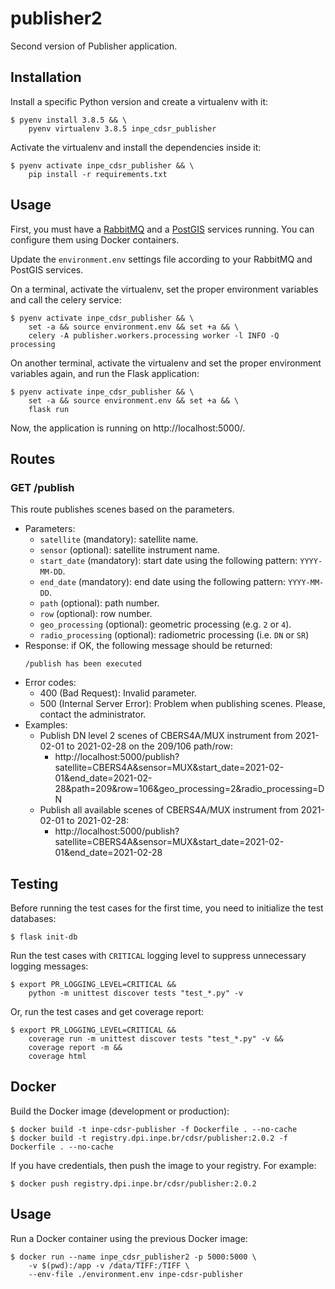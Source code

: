 # publisher2

Second version of Publisher application.


## Installation

Install a specific Python version and create a virtualenv with it:

```
$ pyenv install 3.8.5 && \
    pyenv virtualenv 3.8.5 inpe_cdsr_publisher
```

Activate the virtualenv and install the dependencies inside it:

```
$ pyenv activate inpe_cdsr_publisher && \
    pip install -r requirements.txt
```


## Usage

First, you must have a [RabbitMQ](https://hub.docker.com/_/rabbitmq) and a [PostGIS](https://hub.docker.com/r/kartoza/postgis) services running. You can configure them using Docker containers.

Update the `environment.env` settings file according to your RabbitMQ and PostGIS services.

On a terminal, activate the virtualenv, set the proper environment variables and call the celery service:

```
$ pyenv activate inpe_cdsr_publisher && \
    set -a && source environment.env && set +a && \
    celery -A publisher.workers.processing worker -l INFO -Q processing
```

On another terminal, activate the virtualenv and set the proper environment variables again, and run the Flask application:

```
$ pyenv activate inpe_cdsr_publisher && \
    set -a && source environment.env && set +a && \
    flask run
```

Now, the application is running on http://localhost:5000/.


## Routes

### GET /publish

This route publishes scenes based on the parameters.
- Parameters:
    - `satellite` (mandatory): satellite name.
    - `sensor` (optional): satellite instrument name.
    - `start_date` (mandatory): start date using the following pattern: `YYYY-MM-DD`.
    - `end_date` (mandatory): end date using the following pattern: `YYYY-MM-DD`.
    - `path` (optional): path number.
    - `row` (optional): row number.
    - `geo_processing` (optional): geometric processing (e.g. `2` or `4`).
    - `radio_processing` (optional): radiometric processing (i.e. `DN` or `SR`)
- Response: if OK, the following message should be returned:
    ```
    /publish has been executed
    ```
- Error codes:
    - 400 (Bad Request): Invalid parameter.
    - 500 (Internal Server Error): Problem when publishing scenes. Please, contact the administrator.
- Examples:
    - Publish DN level 2 scenes of CBERS4A/MUX instrument from 2021-02-01 to 2021-02-28 on the 209/106 path/row:
        - http://localhost:5000/publish?satellite=CBERS4A&sensor=MUX&start_date=2021-02-01&end_date=2021-02-28&path=209&row=106&geo_processing=2&radio_processing=DN
    - Publish all available scenes of CBERS4A/MUX instrument from 2021-02-01 to 2021-02-28:
        - http://localhost:5000/publish?satellite=CBERS4A&sensor=MUX&start_date=2021-02-01&end_date=2021-02-28


## Testing

Before running the test cases for the first time, you need to initialize the test databases:

```
$ flask init-db
```

Run the test cases with `CRITICAL` logging level to suppress unnecessary logging messages:

```
$ export PR_LOGGING_LEVEL=CRITICAL &&
    python -m unittest discover tests "test_*.py" -v
```

Or, run the test cases and get coverage report:

```
$ export PR_LOGGING_LEVEL=CRITICAL &&
    coverage run -m unittest discover tests "test_*.py" -v &&
    coverage report -m &&
    coverage html
```


## Docker

Build the Docker image (development or production):

```
$ docker build -t inpe-cdsr-publisher -f Dockerfile . --no-cache
$ docker build -t registry.dpi.inpe.br/cdsr/publisher:2.0.2 -f Dockerfile . --no-cache
```

If you have credentials, then push the image to your registry. For example:

```
$ docker push registry.dpi.inpe.br/cdsr/publisher:2.0.2
```


## Usage

Run a Docker container using the previous Docker image:

```
$ docker run --name inpe_cdsr_publisher2 -p 5000:5000 \
    -v $(pwd):/app -v /data/TIFF:/TIFF \
    --env-file ./environment.env inpe-cdsr-publisher
```
